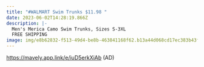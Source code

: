 ```yaml
---
title: "#WALMART Swim Trunks $11.98 "
date: 2023-06-02T14:28:19.866Z
description: |-
  Men's Merica Camo Swim Trunks, Sizes S-3XL 
  FREE SHIPPING 
image: img/e8b62832-f513-49d4-be8b-463841168f62.b13a44d068cd17ec383b43fb8b8e83e2.webp
---
```

https://mavely.app.link/e/iuD5erkXiAb (AD)